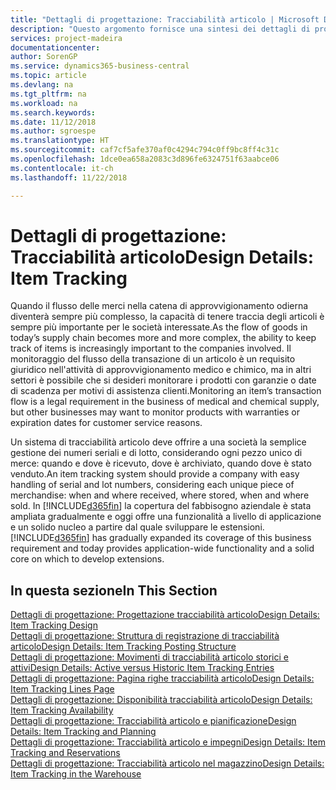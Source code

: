 ```yaml
---
title: "Dettagli di progettazione: Tracciabilità articolo | Microsoft Docs"
description: "Questo argomento fornisce una sintesi dei dettagli di progettazione per la tracciabilità articolo."
services: project-madeira
documentationcenter: 
author: SorenGP
ms.service: dynamics365-business-central
ms.topic: article
ms.devlang: na
ms.tgt_pltfrm: na
ms.workload: na
ms.search.keywords: 
ms.date: 11/12/2018
ms.author: sgroespe
ms.translationtype: HT
ms.sourcegitcommit: caf7cf5afe370af0c4294c794c0ff9bc8ff4c31c
ms.openlocfilehash: 1dce0ea658a2083c3d896fe6324751f63aabce06
ms.contentlocale: it-ch
ms.lasthandoff: 11/22/2018

---
```

# <a name="design-details-item-tracking"></a><span data-ttu-id="0c5b8-103">Dettagli di progettazione: Tracciabilità articolo</span><span class="sxs-lookup"><span data-stu-id="0c5b8-103">Design Details: Item Tracking</span></span>
<span data-ttu-id="0c5b8-104">Quando il flusso delle merci nella catena di approvvigionamento odierna diventerà sempre più complesso, la capacità di tenere traccia degli articoli è sempre più importante per le società interessate.</span><span class="sxs-lookup"><span data-stu-id="0c5b8-104">As the flow of goods in today’s supply chain becomes more and more complex, the ability to keep track of items is increasingly important to the companies involved.</span></span> <span data-ttu-id="0c5b8-105">Il monitoraggio del flusso della transazione di un articolo è un requisito giuridico nell'attività di approvvigionamento medico e chimico, ma in altri settori è possibile che si desideri monitorare i prodotti con garanzie o date di scadenza per motivi di assistenza clienti.</span><span class="sxs-lookup"><span data-stu-id="0c5b8-105">Monitoring an item’s transaction flow is a legal requirement in the business of medical and chemical supply, but other businesses may want to monitor products with warranties or expiration dates for customer service reasons.</span></span>  

<span data-ttu-id="0c5b8-106">Un sistema di tracciabilità articolo deve offrire a una società la semplice gestione dei numeri seriali e di lotto, considerando ogni pezzo unico di merce: quando e dove è ricevuto, dove è archiviato, quando dove è stato venduto.</span><span class="sxs-lookup"><span data-stu-id="0c5b8-106">An item tracking system should provide a company with easy handling of serial and lot numbers, considering each unique piece of merchandise: when and where received, where stored, when and where sold.</span></span> <span data-ttu-id="0c5b8-107">In [!INCLUDE[d365fin](includes/d365fin_md.md)] la copertura del fabbisogno aziendale è stata ampliata gradualmente e oggi offre una funzionalità a livello di applicazione e un solido nucleo a partire dal quale sviluppare le estensioni.</span><span class="sxs-lookup"><span data-stu-id="0c5b8-107">[!INCLUDE[d365fin](includes/d365fin_md.md)] has gradually expanded its coverage of this business requirement and today provides application-wide functionality and a solid core on which to develop extensions.</span></span>  

## <a name="in-this-section"></a><span data-ttu-id="0c5b8-108">In questa sezione</span><span class="sxs-lookup"><span data-stu-id="0c5b8-108">In This Section</span></span>  
[<span data-ttu-id="0c5b8-109">Dettagli di progettazione: Progettazione tracciabilità articolo</span><span class="sxs-lookup"><span data-stu-id="0c5b8-109">Design Details: Item Tracking Design</span></span>](design-details-item-tracking-design.md)  
[<span data-ttu-id="0c5b8-110">Dettagli di progettazione: Struttura di registrazione di tracciabilità articolo</span><span class="sxs-lookup"><span data-stu-id="0c5b8-110">Design Details: Item Tracking Posting Structure</span></span>](design-details-item-tracking-posting-structure.md)  
[<span data-ttu-id="0c5b8-111">Dettagli di progettazione: Movimenti di tracciabilità articolo storici e attivi</span><span class="sxs-lookup"><span data-stu-id="0c5b8-111">Design Details: Active versus Historic Item Tracking Entries</span></span>](design-details-active-versus-historic-item-tracking-entries.md)  
[<span data-ttu-id="0c5b8-112">Dettagli di progettazione: Pagina righe tracciabilità articolo</span><span class="sxs-lookup"><span data-stu-id="0c5b8-112">Design Details: Item Tracking Lines Page</span></span>](design-details-item-tracking-lines-window.md)  
[<span data-ttu-id="0c5b8-113">Dettagli di progettazione: Disponibilità tracciabilità articolo</span><span class="sxs-lookup"><span data-stu-id="0c5b8-113">Design Details: Item Tracking Availability</span></span>](design-details-item-tracking-availability.md)  
[<span data-ttu-id="0c5b8-114">Dettagli di progettazione: Tracciabilità articolo e pianificazione</span><span class="sxs-lookup"><span data-stu-id="0c5b8-114">Design Details: Item Tracking and Planning</span></span>](design-details-item-tracking-and-planning.md)  
[<span data-ttu-id="0c5b8-115">Dettagli di progettazione: Tracciabilità articolo e impegni</span><span class="sxs-lookup"><span data-stu-id="0c5b8-115">Design Details: Item Tracking and Reservations</span></span>](design-details-item-tracking-and-reservations.md)  
[<span data-ttu-id="0c5b8-116">Dettagli di progettazione: Tracciabilità articolo nel magazzino</span><span class="sxs-lookup"><span data-stu-id="0c5b8-116">Design Details: Item Tracking in the Warehouse</span></span>](design-details-item-tracking-in-the-warehouse.md)

